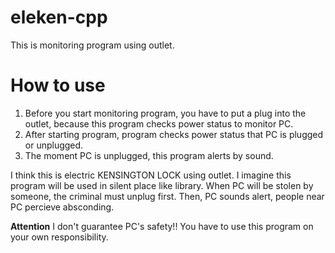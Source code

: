 # eleken-cpp
This is monitoring program using outlet.
# How to use
1. Before you start monitoring program, you have to put a plug into the outlet, because this program checks power status to monitor PC.
2. After starting program, program checks power status that PC is plugged or unplugged.
3. The moment PC is unplugged, this program alerts by sound.

I think this is electric KENSINGTON LOCK using outlet.
I imagine this program will be used in silent place like library.
When PC will be stolen by someone, the criminal must unplug first.
Then, PC sounds alert, people near PC percieve absconding.

**Attention**
I don't guarantee PC's safety!!
You have to use this program on your own responsibility.
